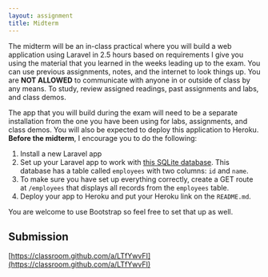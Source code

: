 ```yaml
---
layout: assignment
title: Midterm
---
```


The midterm will be an in-class practical where you will build a web application using Laravel in 2.5 hours based on requirements I give you using the material that you learned in the weeks leading up to the exam. You can use previous assignments, notes, and the internet to look things up. You are __NOT ALLOWED__ to communicate with anyone in or outside of class by any means. To study, review assigned readings, past assignments and labs, and class demos.

The app that you will build during the exam will need to be a separate installation from the one you have been using for labs, assignments, and class demos. You will also be expected to deploy this application to Heroku. __Before the midterm__, I encourage you to do the following:

1. Install a new Laravel app
1. Set up your Laravel app to work with [this SQLite database](/teaching/2020/database.sqlite). This database has a table called `employees` with two columns: `id` and `name`.
1. To make sure you have set up everything correctly, create a GET route at `/employees` that displays all records from the `employees` table.
1. Deploy your app to Heroku and put your Heroku link on the `README.md`.

You are welcome to use Bootstrap so feel free to set that up as well.

## Submission

[https://classroom.github.com/a/LTfYwvFI](https://classroom.github.com/a/LTfYwvFI)